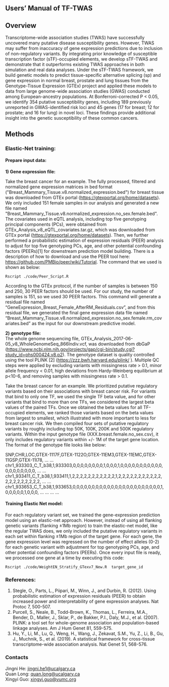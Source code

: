 ## Users’ Manual of TF-TWAS

## Overview
Transcriptome-wide association studies (TWAS) have successfully uncovered many putative disease susceptibility genes. However, TWAS may suffer from inaccuracy of gene expression predictions due to inclusion of non-regulatory variants. By integrating prior knowledge of susceptible transcription factor (sTF)-occupied elements, we develop sTF-TWAS and demonstrate that it outperforms existing TWAS approaches in both simulation and real data analyses. Under the sTF-TWAS framework, we build genetic models to predict tissue-specific alternative splicing (sp) and gene expression in normal breast, prostate and lung tissues from the Genotype-Tissue Expression (GTEx) project and applied these models to data from large genome-wide association studies (GWAS) conducted among European-ancestry populations. At Bonferroni-corrected P < 0.05, we identify 354 putative susceptibility genes, including 189 previously unreported in GWAS-identified risk loci and 45 genes (17 for breast; 12 for prostate; and 16 for lung) in novel loci. These findings provide additional insight into the genetic susceptibility of these common cancers. 

## Methods
### Elastic-Net training: 
#### Prepare input data: 
**1)	Gene expression file:** 

Take the breast cancer for an example. The fully processed, filtered and normalized gene expression matrices in bed format ("Breast_Mammary_Tissue.v8.normalized_expression.bed") for breast tissue was downloaded from GTEx portal (https://gtexportal.org/home/datasets). We only included 151 female samples in our analysis and generated a new file named "Breast_Mammary_Tissue.v8.normalized_expression.no_sex.female.bed". The covariates used in eQTL analysis, including top five genotyping principal components (PCs), were obtained from GTEx_Analysis_v8_eQTL_covariates.tar.gz, which was downloaded from GTEx portal (https://gtexportal.org/home/datasets). Then, we further performed a probabilistic estimation of expression residuals (PEER) analysis to adjust for top five genotyping PCs, age, and other potential confounding factors (PEERs)[1] for downstream prediction model building. There is a description of how to download and use the PEER tool here: https://github.com/PMBio/peer/wiki/Tutorial. The command that we used is shown as below: 

`Rscript ./code/Peer_Script.R`

According to the GTEx protocol, if the number of samples is between 150 and 250, 30 PEER factors should be used. For our study, the number of samples is 151, so we used 30 PEER factors. This command will generate a residual file named “GeneExpression_Breast_Female_AfterRM_Residuals.csv”, and from this residual file, we generated the final gene expression data file named “Breast_Mammary_Tissue.v8.normalized_expression.no_sex.female.rm_covariates.bed” as the input for our downstream predictive model. 

**2)	genotype file:**  
The whole genome sequencing file, GTEx_Analysis_2017-06-05_v8_WholeGenomeSeq_866Indiv.vcf, was downloaded from dbGaP (https://www.ncbi.nlm.nih.gov/projects/gap/cgi-bin/study.cgi?study_id=phs000424.v8.p2). The genotype dataset is quality controlled using the tool PLINK [2] (https://zzz.bwh.harvard.edu/plink/ ). Multiple QC steps were applied by excluding variants with missingness rate > 0.1, minor allele frequency < 0.01, high deviations from Hardy-Weinberg equilibrium at p<10-6, and removing samples with missingness rate > 0.1.

Take the breast cancer for an example. We prioritized putative regulatory variants based on their associations with breast cancer risk. For variants that bind to only one TF, we used the single TF beta value, and for other variants that bind to more than one TFs, we considered the largest beta values of the paired TFs. Once we obtained the beta values for all TF-occupied elements, we ranked those variants based on the beta values from largest to smallest, which illustrated with more important to less for breast cancer risk. We then compiled four sets of putative regulatory variants by roughly including top 50K, 100K, 200K and 500K regulatory variants. Within the input genotype file (XXX.breast.female.no_sex.csv), it only includes regulatory variants within +/- 1M of the target gene location. The format of the genotype file looks like below: 

SNP,CHR,LOC,GTEX-1117F,GTEX-1122O,GTEX-11EM3,GTEX-11EMC,GTEX-11GSP,GTEX-11I78, … …
chr1_933303_C_T_b38,1,933303,0,0,0,0,0,0,0,0,1,0,0,0,1,0,0,0,0,0,0,0,0,0,0,0,0,0,0,0,0,0,0,0, … …
chr1_933411_C_T_b38,1,933411,1,2,2,2,2,2,2,2,2,2,2,2,1,2,2,2,2,2,2,2,2,2,2,2,2,2,2,2,2,2,2,2,2, … …
chr1_933653_C_T_b38,1,933653,0,0,0,0,0,0,0,0,0,0,0,0,0,0,0,0,0,0,0,0,0,0,0,1,0,0,0,0,0,1,0,0,0, … …
… …

#### Training Elastic Net model:
For each regulatory variant set, we trained the gene-expression prediction model using an elastic-net approach. However, instead of using all flanking genetic variants (flanking ±1Mb region) to train the elastic-net model, like the regular TWAS does, we only included the putative regulatory variants in each set within flanking ±1Mb region of the target gene. For each gene, the gene expression level was regressed on the number of effect alleles (0-2) for each genetic variant with adjustment for top genotyping PCs, age, and other potential confounding factors (PEERs). Once every input file is ready, we processed one gene at a time by executing this code:	

`Rscript ./code/WeightEN_Stratify_GTexv7_New.R  target_gene_id`

### References: 
1. Stegle, O., Parts, L., Piipari, M., Winn, J., and Durbin, R. (2012). Using probabilistic estimation of expression residuals (PEER) to obtain increased power and interpretability of gene expression analyses. Nat Protoc 7, 500-507.
2. Purcell, S., Neale, B., Todd-Brown, K., Thomas, L., Ferreira, M.A., Bender, D., Maller, J., Sklar, P., de Bakker, P.I., Daly, M.J., et al. (2007). PLINK: a tool set for whole-genome association and population-based linkage analyses. Am J Hum Genet 81, 559-575.
3. Hu, Y., Li, M., Lu, Q., Weng, H., Wang, J., Zekavat, S.M., Yu, Z., Li, B., Gu, J., Muchnik, S., et al. (2019). A statistical framework for cross-tissue transcriptome-wide association analysis. Nat Genet 51, 568-576.

### Contacts
  Jingni He: jingni.he1@ucalgary.ca<br>
  Quan Long: quan.long@ucalgary.ca<br>
  Xingyi Guo: xingyi.guo@vumc.org<br>
